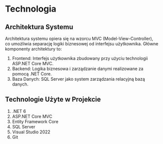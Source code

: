 # Technologia

## Architektura Systemu

Architektura systemu opiera się na wzorcu MVC (Model-View-Controller), co umożliwia separację logiki biznesowej od interfejsu użytkownika. Główne komponenty architektury to:

1. Frontend: Interfejs użytkownika zbudowany przy użyciu technologii ASP.NET Core MVC.
2. Backend: Logika biznesowa i zarządzanie danymi realizowane za pomocą .NET Core.
3. Baza Danych: SQL Server jako system zarządzania relacyjną bazą danych.

## Technologie Użyte w Projekcie

1. .NET 6
2. ASP.NET Core MVC
3. Entity Framework Core
4. SQL Server
5. Visual Studio 2022
6. Git
